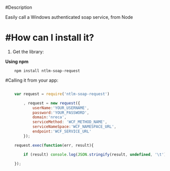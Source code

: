 #Description

Easily call a Windows authenticated soap service, from Node


#How can I install it?
============
1) Get the library:

**Using npm**

        npm install ntlm-soap-request


#Calling it from your app:

````javascript

    var request = require('ntlm-soap-request')

        , request = new request({
            userName:'YOUR_USERNAME',
            password:'YOUR_PASSWORD',
            domain:'nreca',
            serviceMethod: 'WCF_METHOD_NAME',
            serviceNameSpace:'WCF_NAMESPACE_URL',
            endpoint:'WCF_SERVICE_URL'
        });

    request.exec(function(err, result){

        if (result) console.log(JSON.stringify(result, undefined, '\t'));

    });

````